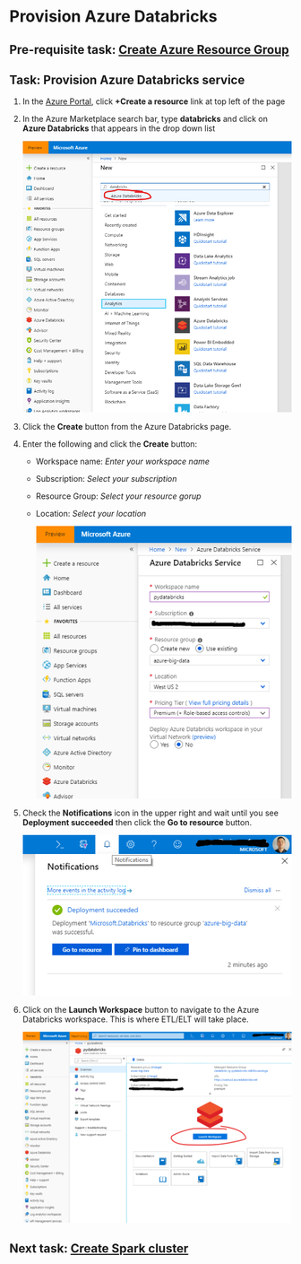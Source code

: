 # Provision Azure Databricks

## Pre-requisite task: [Create Azure Resource Group](../azure-resource-group/create-resource-group.md)

## Task: Provision Azure Databricks service

1. In the [Azure Portal](https://portal.azure.com), click **+Create a resource** link at top left of the page

1. In the Azure Marketplace search bar, type **databricks** and click on **Azure Databricks** that appears in the drop down list

    ![New](media/provision/1.png)

1. Click the **Create** button from the Azure Databricks page.

1. Enter the following and click the **Create** button:
    - Workspace name: *Enter your workspace name*
    - Subscription: *Select your subscription*
    - Resource Group: *Select your resource gorup*
    - Location: *Select your location*

        ![New data factory](media/provision/2.png)

1. Check the **Notifications** icon in the upper right and wait until you see **Deployment succeeded** then click the **Go to resource** button.

    ![Notifications](media/provision/3.png)

1. Click on the **Launch Workspace** button to navigate to the Azure Databricks workspace. This is where ETL/ELT will take place.

    ![Launch workspace](media/provision/4.png)


## Next task: [Create Spark cluster](create-spark-cluster.md)